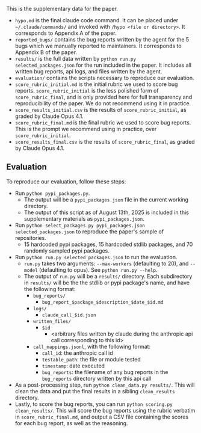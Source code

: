 This is the supplementary data for the paper.

* `hypo.md` is the final claude code command. It can be placed under `~/.claude/commands/` and invoked with `/hypo <file or directory>`. It corresponds to Appendix A of the paper.
* `reported_bugs/` contains the bug reports written by the agent for the 5 bugs which we manually reported to maintainers. It corresponds to Appendix B of the paper.
* `results/` is the full data written by `python run.py selected_packages.json` for the run included in the paper. It includes all written bug reports, api logs, and files written by the agent.
* `evaluation/` contains the scripts necessary to reproduce our evaluation.
* `score_rubric_initial.md` is the initial rubric we used to score bug reports. `score_rubric_initial` is the less polished form of `score_rubric_final`, and is only provided here for full transparency and reproducibility of the paper. We do not recommend using it in practice.
* `score_results_initial.csv` is the results of `score_rubric_initial`, as graded by Claude Opus 4.1.
* `score_rubric_final.md` is the final rubric we used to score bug reports. This is the prompt we recommend using in practice, over `score_rubric_initial`.
* `score_results_final.csv` is the results of `score_rubric_final`, as graded by Claude Opus 4.1.

## Evaluation

To reproduce our evaluation, follow these steps:

* Run `python pypi_packages.py`.
  * The output will be a `pypi_packages.json` file in the current working directory.
  * The output of this script as of August 13th, 2025 is included in this supplementary materials as `pypi_packages.json`.
* Run `python select_packages.py pypi_packages.json selected_packages.json` to reproduce the paper's sample of repositories.
  * 15 hardcoded pypi packages, 15 hardcoded stdlib packages, and 70 randomly sampled pypi packages.
* Run `python run.py selected_packages.json` to run the evaluation.
  * `run.py` takes two arguments: `--max-workers` (defaulting to 20), and `--model` (defaulting to opus). See `python run.py --help`.
  * The output of `run.py` will be a `results/` directory. Each subdirectory in `results/` will be the the stdlib or pypi package's name, and have the following format:
    * `bug_reports/`
      * `bug_report_$package_$description_$date_$id.md`
    * `logs/`
      * `claude_call_$id.json`
    * `written_files/`
      * `$id`
        * \<arbitrary files written by claude during the anthropic api call corresponding to this id>
    * `call_mappings.jsonl`, with the following format:
      * `call_id`: the anthropic call id
      * `testable_path`: the file or module tested
      * `timestamp`: date executed
      * `bug_reports`: the filename of any bug reports in the `bug_reports` directory written by this api call
* As a post-processing step, run `python clean_data.py results/`. This will clean the data and put the final results in a sibling `clean_results` directory.
* Lastly, to score the bug reports, you can run `python scoring.py clean_results/`. This will score the bug reports using the rubric verbatim in `score_rubric_final.md`, and output a CSV file containing the scores for each bug report, as well as the reasoning.
